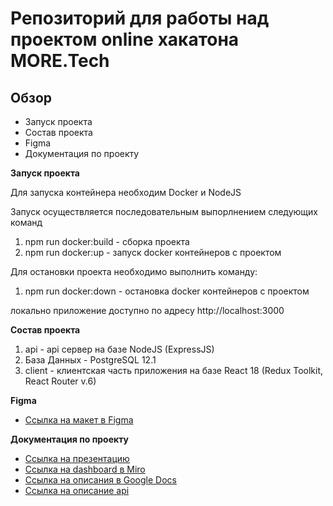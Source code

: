 # Репозиторий для работы над проектом online хакатона MORE.Tech

## Обзор
* Запуск проекта
* Состав проекта
* Figma
* Документация по проекту

**Запуск проекта**
<p>Для запуска контейнера необходим Docker и NodeJS</p>
<p>Запуск осуществляется последовательным выпорлнением следующих команд</p>

1. npm run docker:build - сборка проекта
2. npm run docker:up - запуск docker контейнеров с проектом

<p>Для остановки проекта необходимо выполнить команду:</p>

1. npm run docker:down - остановка docker контейнеров с проектом

локально приложение доступно по адресу http://localhost:3000

**Состав проекта**
1. api - api сервер на базе NodeJS (ExpressJS)
2. База Данных - PostgreSQL 12.1
3. client - клиентская часть приложения на базе React 18 (Redux Toolkit, React Router v.6)

**Figma**

* [Ссылка на макет в Figma](https://www.figma.com/file/fjQMBs2RvgPJxDeKJDeOEU/%D0%92%D0%A2%D0%91-%D1%85%D0%B0%D0%BA%D0%B0%D1%82%D0%BE%D0%BD?node-id=1%3A2)

**Документация по проекту**

* [Ссылка на презентацию](https://drive.google.com/drive/folders/1U3yJilM1gYkYtzqdrQFp6wtqIrdU_jXr)
* [Ссылка на dashboard в Miro](https://miro.com/app/board/uXjVPSriYM0=/?share_link_id=184594433857)
* [Ссылка на описания в Google Docs](https://docs.google.com/document/d/1x_YZWvJoz7GTiJ-p8Vc6sJ_rNMdUve8w/edit?usp=sharing&ouid=102738113006045652183&rtpof=true&sd=true)
* [Ссылка на описание api](https://github.com/insomniac-bear/more.tech/blob/develop/api/README.md)

